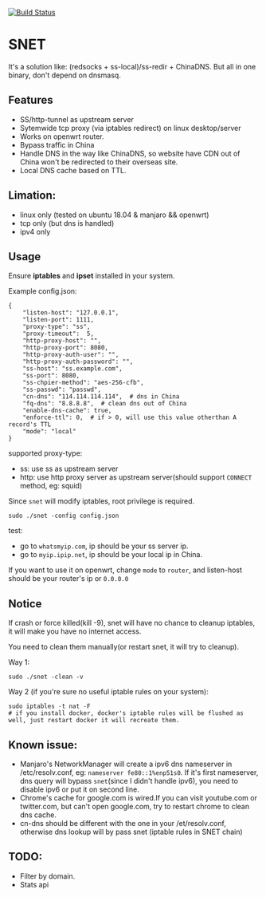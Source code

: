 [![Build Status](https://travis-ci.com/monsterxx03/snet.svg?branch=master)](https://travis-ci.com/monsterxx03/snet)

# SNET

It's a solution like: (redsocks + ss-local)/ss-redir + ChinaDNS. But all in one binary, don't depend on dnsmasq.


## Features

- SS/http-tunnel as upstream server
- Sytemwide tcp proxy (via iptables redirect) on linux desktop/server
- Works on openwrt router.
- Bypass traffic in China
- Handle DNS in the way like ChinaDNS, so website have CDN out of China won't be redirected to their overseas site.
- Local DNS cache based on TTL.

## Limation:

- linux only (tested on ubuntu 18.04 & manjaro && openwrt)
- tcp only (but dns is handled)
- ipv4 only

## Usage

Ensure **iptables** and **ipset** installed in your system.

Example config.json:

    {
        "listen-host": "127.0.0.1",
        "listen-port": 1111,
        "proxy-type": "ss",
        "proxy-timeout":  5,
        "http-proxy-host": "",
        "http-proxy-port": 8080,
        "http-proxy-auth-user": "",
        "http-proxy-auth-password": "",
        "ss-host": "ss.example.com",
        "ss-port": 8080,
        "ss-chpier-method": "aes-256-cfb",
        "ss-passwd": "passwd",
        "cn-dns": "114.114.114.114",  # dns in China
        "fq-dns": "8.8.8.8",  # clean dns out of China
        "enable-dns-cache": true,
        "enforce-ttl": 0,  # if > 0, will use this value otherthan A record's TTL
        "mode": "local" 
    }

supported proxy-type:

- ss: use ss as upstream server
- http: use http proxy server as upstream server(should support `CONNECT` method, eg: squid)

Since `snet` will modify iptables, root privilege is required. 

`sudo ./snet -config config.json`

test:

- go to `whatsmyip.com`, ip should be your ss server ip.
- go to `myip.ipip.net`, ip should be your local ip in China.

If you want to use it on openwrt, change `mode` to `router`, and listen-host should be your router's ip or `0.0.0.0`

## Notice

If crash or force killed(kill -9), snet will have no chance to cleanup iptables, it will make you have no internet access.

You need to clean them manually(or restart snet, it will try to cleanup).

Way 1:

    sudo ./snet -clean -v

Way 2 (if you're sure no useful iptable rules on your system):

    sudo iptables -t nat -F  
    # if you install docker, docker's iptable rules will be flushed as well, just restart docker it will recreate them.

## Known issue:

- Manjaro's NetworkManager will create a ipv6 dns nameserver in /etc/resolv.conf, eg: `nameserver fe80::1%enp51s0`.
If it's first nameserver, dns query will bypass `snet`(since I didn't handle ipv6), you need to disable ipv6 or put it on second line.
- Chrome's cache for google.com is wired.If you can visit youtube.com or twitter.com, but can't open google.com, try to restart chrome to clean dns cache.
- cn-dns should be different with the one in your /et/resolv.conf, otherwise dns lookup will by pass snet (iptable rules in SNET chain)

## TODO:

- Filter by domain.
- Stats api
